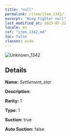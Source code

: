 ```yaml
---
title: "null"
permalink: /item/item_1342/
excerpt: "Wing Fighter null"
last_modified_at: 2023-07-21
locale: en
ref: "item_1342.md"
toc: false
classes: wide
---
```



 ![Unknown_1342](/images/item/Settlement_star_p.png)



## Details

 **Name:** *Settlement_star* 

 **Description:** 

 **Rarity:** 1 

 **Type:** 1 

 **Suction:** true 

 **Auto Suction:** false 


